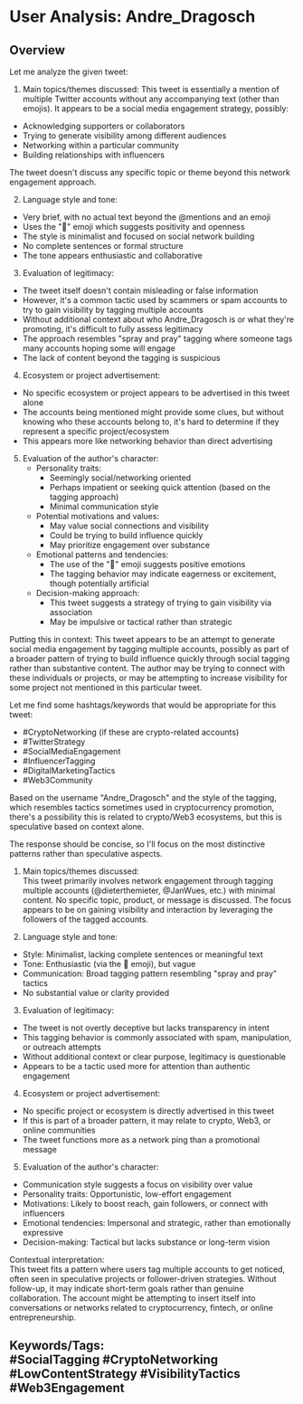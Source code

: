 # User Analysis: Andre_Dragosch

## Overview

<think>
Let me analyze the given tweet:

1. Main topics/themes discussed:
This tweet is essentially a mention of multiple Twitter accounts without any accompanying text (other than emojis). It appears to be a social media engagement strategy, possibly:
- Acknowledging supporters or collaborators
- Trying to generate visibility among different audiences
- Networking within a particular community
- Building relationships with influencers

The tweet doesn't discuss any specific topic or theme beyond this network engagement approach.

2. Language style and tone:
- Very brief, with no actual text beyond the @mentions and an emoji
- Uses the "🙌" emoji which suggests positivity and openness
- The style is minimalist and focused on social network building
- No complete sentences or formal structure
- The tone appears enthusiastic and collaborative

3. Evaluation of legitimacy:
- The tweet itself doesn't contain misleading or false information
- However, it's a common tactic used by scammers or spam accounts to try to gain visibility by tagging multiple accounts
- Without additional context about who Andre_Dragosch is or what they're promoting, it's difficult to fully assess legitimacy
- The approach resembles "spray and pray" tagging where someone tags many accounts hoping some will engage
- The lack of content beyond the tagging is suspicious

4. Ecosystem or project advertisement:
- No specific ecosystem or project appears to be advertised in this tweet alone
- The accounts being mentioned might provide some clues, but without knowing who these accounts belong to, it's hard to determine if they represent a specific project/ecosystem
- This appears more like networking behavior than direct advertising

5. Evaluation of the author's character:
   - Personality traits: 
     - Seemingly social/networking oriented
     - Perhaps impatient or seeking quick attention (based on the tagging approach)
     - Minimal communication style
   - Potential motivations and values:
     - May value social connections and visibility
     - Could be trying to build influence quickly
     - May prioritize engagement over substance
   - Emotional patterns and tendencies:
     - The use of the "🙌" emoji suggests positive emotions
     - The tagging behavior may indicate eagerness or excitement, though potentially artificial
   - Decision-making approach:
     - This tweet suggests a strategy of trying to gain visibility via association
     - May be impulsive or tactical rather than strategic

Putting this in context:
This tweet appears to be an attempt to generate social media engagement by tagging multiple accounts, possibly as part of a broader pattern of trying to build influence quickly through social tagging rather than substantive content. The author may be trying to connect with these individuals or projects, or may be attempting to increase visibility for some project not mentioned in this particular tweet.

Let me find some hashtags/keywords that would be appropriate for this tweet:
- #CryptoNetworking (if these are crypto-related accounts)
- #TwitterStrategy
- #SocialMediaEngagement
- #InfluencerTagging
- #DigitalMarketingTactics
- #Web3Community

Based on the username "Andre_Dragosch" and the style of the tagging, which resembles tactics sometimes used in cryptocurrency promotion, there's a possibility this is related to crypto/Web3 ecosystems, but this is speculative based on context alone.

The response should be concise, so I'll focus on the most distinctive patterns rather than speculative aspects.
</think>

1. Main topics/themes discussed:  
This tweet primarily involves network engagement through tagging multiple accounts (@dieterthemieter, @JanWues, etc.) with minimal content. No specific topic, product, or message is discussed. The focus appears to be on gaining visibility and interaction by leveraging the followers of the tagged accounts.

2. Language style and tone:  
- Style: Minimalist, lacking complete sentences or meaningful text  
- Tone: Enthusiastic (via the 🙌 emoji), but vague  
- Communication: Broad tagging pattern resembling "spray and pray" tactics  
- No substantial value or clarity provided

3. Evaluation of legitimacy:  
- The tweet is not overtly deceptive but lacks transparency in intent  
- This tagging behavior is commonly associated with spam, manipulation, or outreach attempts  
- Without additional context or clear purpose, legitimacy is questionable  
- Appears to be a tactic used more for attention than authentic engagement

4. Ecosystem or project advertisement:  
- No specific project or ecosystem is directly advertised in this tweet  
- If this is part of a broader pattern, it may relate to crypto, Web3, or online communities  
- The tweet functions more as a network ping than a promotional message

5. Evaluation of the author's character:  
- Communication style suggests a focus on visibility over value  
- Personality traits: Opportunistic, low-effort engagement  
- Motivations: Likely to boost reach, gain followers, or connect with influencers  
- Emotional tendencies: Impersonal and strategic, rather than emotionally expressive  
- Decision-making: Tactical but lacks substance or long-term vision  

Contextual interpretation:  
This tweet fits a pattern where users tag multiple accounts to get noticed, often seen in speculative projects or follower-driven strategies. Without follow-up, it may indicate short-term goals rather than genuine collaboration. The account might be attempting to insert itself into conversations or networks related to cryptocurrency, fintech, or online entrepreneurship.

Keywords/Tags:  
#SocialTagging #CryptoNetworking #LowContentStrategy #VisibilityTactics #Web3Engagement
---
